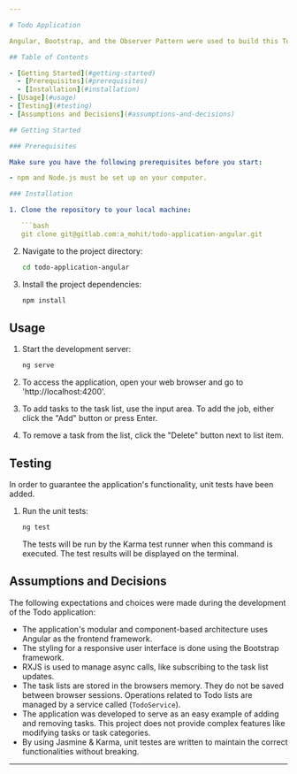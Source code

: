 ```yaml
---

# Todo Application

Angular, Bootstrap, and the Observer Pattern were used to build this Todo Application. You are able to add and remove items from a to-do list using the application.

## Table of Contents

- [Getting Started](#getting-started)
  - [Prerequisites](#prerequisites)
  - [Installation](#installation)
- [Usage](#usage)
- [Testing](#testing)
- [Assumptions and Decisions](#assumptions-and-decisions)

## Getting Started

### Prerequisites

Make sure you have the following prerequisites before you start:

- npm and Node.js must be set up on your computer.

### Installation

1. Clone the repository to your local machine:

   ```bash
   git clone git@gitlab.com:a_mohit/todo-application-angular.git
   ```

2. Navigate to the project directory:

   ```bash
   cd todo-application-angular
   ```

3. Install the project dependencies:

   ```bash
   npm install
   ```

## Usage

1. Start the development server:

   ```bash
   ng serve
   ```

2. To access the application, open your web browser and go to 'http://localhost:4200'.

3. To add tasks to the task list, use the input area. To add the job, either click the "Add" button or press Enter.

4. To remove a task from the list, click the "Delete" button next to list item.

## Testing

In order to guarantee the application's functionality, unit tests have been added.

1. Run the unit tests:

   ```bash
   ng test
   ```

   The tests will be run by the Karma test runner when this command is executed. The test results will be displayed on the terminal.

## Assumptions and Decisions

The following expectations and choices were made during the development of the Todo application:

- The application's modular and component-based architecture uses Angular as the frontend framework.
- The styling for a responsive user interface is done using the Bootstrap framework.
- RXJS is used to manage async calls, like subscribing to the task list updates.
- The task lists are stored in the browsers memory. They do not be saved between browser sessions. Operations related to Todo lists are managed by a service called (`TodoService`).
- The application was developed to serve as an easy example of adding and removing tasks. This project does not provide complex features like modifying tasks or task categories.
- By using Jasmine & Karma, unit testes are written to maintain the correct functionalities without breaking.

---
```

